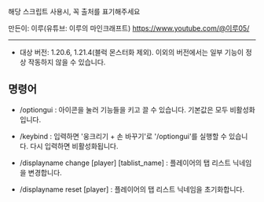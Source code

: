 해당 스크립트 사용시, 꼭 출처를 표기해주세요

만든이: 이루(유튜브: 이루의 마인크래프트)
https://www.youtube.com/@이루05/

---

* 대상 버전: 1.20.6, 1.21.4(블럭 몬스터화 제외). 이외의 버전에서는 일부 기능이 정상 작동하지 않을 수 있습니다.

## 명령어

* /optiongui : 아이콘을 눌러 기능들을 키고 끌 수 있습니다. 기본값은 모두 비활성화입니다.
* /keybind : 입력하면 \'웅크리기 + 손 바꾸기\'로 \'/optiongui\'를 실행할 수 있습니다. 다시 입력하면 비활성화됩니다.

* /displayname change \[player\] \[tablist_name\] : 플레이어의 탭 리스트 닉네임을 변경합니다.
* /displayname reset \[player\] : 플레이어의 탭 리스트 닉네임을 초기화합니다.